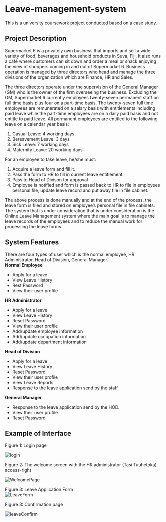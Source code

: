 # Leave-management-system
This is a university coursework project conducted based on a case study.
<h2>Project  Description </h2>
<p>Supermarket 6 is a privately own business that imports and sell a wide variety of food, beverages and household products in Suva, Fiji. It also runs a café where customers can sit 
down and order a meal or snack enjoying the view of shoppers coming in and out of Supermarket 6. Business operation is managed by three directors who head and manage the 
three divisions of the organization which are Finance, HR and Sales.
  
The three directors operate under the supervision of the General Manager (GM) who is the owner of the firm overseeing the business. Excluding the GM, Supermarket 6 currently employees twenty-seven permanent staff on full time basis plus four on a part-time basis. The twenty-seven full time employees are remunerated on a salary basis with entitlements including paid leave while the part-time employees are on a daily paid basis and not entitle to paid leave. All permanent employees are entitled to the following leave on a calendar year basis:</p>
1. Casual Leave: 4 working days
2. Bereavement Leave: 3 days 
3. Sick Leave: 7 working days
4. Maternity Leave: 20 working days
   
For an employee to take leave, he/she must:
1. Acquire a leave form and fill it.
2. Pass the form to HR to fill in current leave entitlement.
3. Pass to Head of Divison for approval
4. Employee is notified and form is passed back to HR to file in employees personal file, 
update leave record and put away file in file cabinet.

The above process is done manually and at the end of the process, the leave form is filed and stored on employee’s personal file in file cabinets. The system that is under consideration that 
is under consideration is the Online Leave Management system where the main goal is to manage the leave records of the employees and to reduce the manual work for processing the 
leave forms.

<h2>System Features </h2>
There are four types of user which is the normal employee, HR Administrator, Head of Division, General Manager.
</br>
<b> Normal Employee</b>
  <ul>
  <li>Apply for a leave</li>
  <li>View Leave History</li>
  <li>Rest Password</li>
  <li> View their user profile</li>
  </ul>
<b> HR Administrator</b>
  <ul>
  <li>Apply for a leave</li>
  <li> View Leave History </li>
  <li> Reset Password </li>
  <li> View their user profile </li>
  <li> Add/update employee information </li>
  <li>Add/update occupation information</li>
  <li>Add/update department information </li></ul>
  <b> Head of Division </b>
  <ul>
  <li>Apply for a leave</li>
  <li> View Leave History </li>
  <li> Reset Password </li>
  <li> View their user profile </li>
  <li> View Leave Reports </li>
  <li>Response to the leave application send by the staff</li></ul>
  <b>General Manager</b>
  <ul>
  <li>Response to the leave application send by the HOD.</li>
  <li> View their user profile </li>
  <li> Reset Password </li></ul>
<h2>Example of Interface</h2>
Figure 1: Login page
</br>

![login](https://github.com/user-attachments/assets/889f15ab-8c4e-4016-ba12-303f2434942c)

Figure 2: The welcome screen with the HR administrator (Tasi Tuuhetoka) access-right
</br>

![WelcomePage](https://github.com/user-attachments/assets/01335d6b-337f-44d6-95e7-8480857cfec6)

Figure 3: Leave Application Form
</br>
![LeaveForm](https://github.com/user-attachments/assets/6afa3d29-8d87-4a5c-8af8-f5a7923baa85)


Figure 3: Confirmation page
</br>

![leaveConfirm](https://github.com/user-attachments/assets/a1a2a5fe-a8f5-4271-97cc-cb718aca05c6)

